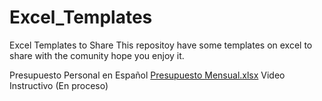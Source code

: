 # Excel_Templates
Excel Templates to Share
This repositoy have some templates on excel to share with the comunity hope you enjoy it.

Presupuesto Personal en Español
[Presupuesto Mensual.xlsx](https://github.com/srzorrilla/Excel_Templates/files/7295058/Presupuesto.Mensual.xlsx)
Video Instructivo
(En proceso)

